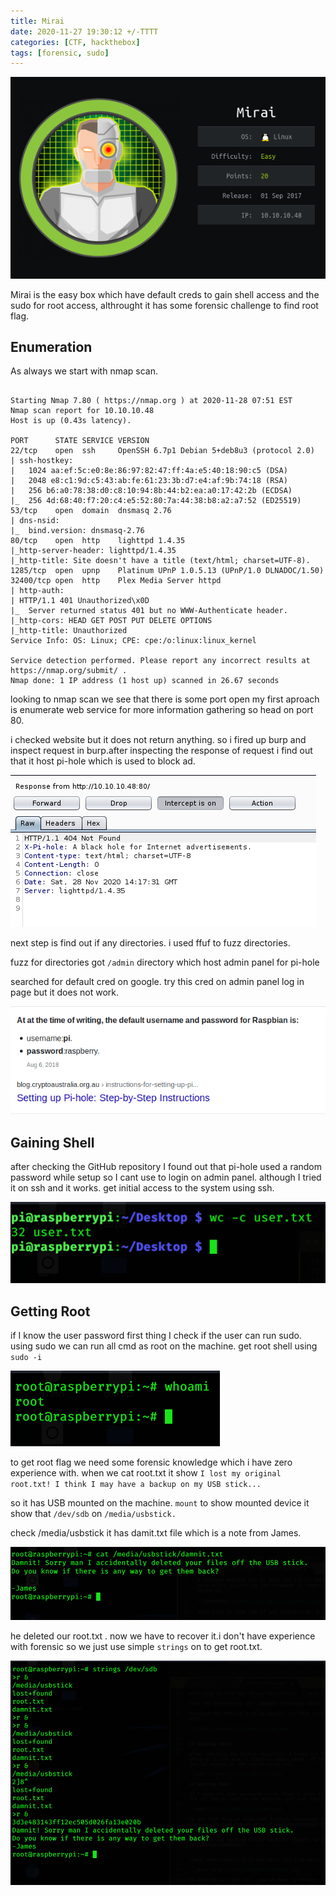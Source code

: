 ```yaml
---
title: Mirai
date: 2020-11-27 19:30:12 +/-TTTT
categories: [CTF, hackthebox]
tags: [forensic, sudo]
---
```


![info card](/assets/htb/mirai/info_card.png)


Mirai is the easy box which have default creds to gain shell access and the sudo for root access, althrought it has some forensic challenge to find root flag.


## Enumeration

As always we start with nmap scan.

```nmap 

Starting Nmap 7.80 ( https://nmap.org ) at 2020-11-28 07:51 EST
Nmap scan report for 10.10.10.48
Host is up (0.43s latency).

PORT      STATE SERVICE VERSION
22/tcp    open  ssh     OpenSSH 6.7p1 Debian 5+deb8u3 (protocol 2.0)
| ssh-hostkey: 
|   1024 aa:ef:5c:e0:8e:86:97:82:47:ff:4a:e5:40:18:90:c5 (DSA)
|   2048 e8:c1:9d:c5:43:ab:fe:61:23:3b:d7:e4:af:9b:74:18 (RSA)
|   256 b6:a0:78:38:d0:c8:10:94:8b:44:b2:ea:a0:17:42:2b (ECDSA)
|_  256 4d:68:40:f7:20:c4:e5:52:80:7a:44:38:b8:a2:a7:52 (ED25519)
53/tcp    open  domain  dnsmasq 2.76
| dns-nsid: 
|_  bind.version: dnsmasq-2.76
80/tcp    open  http    lighttpd 1.4.35
|_http-server-header: lighttpd/1.4.35
|_http-title: Site doesn't have a title (text/html; charset=UTF-8).
1285/tcp  open  upnp    Platinum UPnP 1.0.5.13 (UPnP/1.0 DLNADOC/1.50)
32400/tcp open  http    Plex Media Server httpd
| http-auth: 
| HTTP/1.1 401 Unauthorized\x0D
|_  Server returned status 401 but no WWW-Authenticate header.
|_http-cors: HEAD GET POST PUT DELETE OPTIONS
|_http-title: Unauthorized
Service Info: OS: Linux; CPE: cpe:/o:linux:linux_kernel

Service detection performed. Please report any incorrect results at https://nmap.org/submit/ .
Nmap done: 1 IP address (1 host up) scanned in 26.67 seconds
```

looking to nmap scan we see that there is some port open my first aproach is enumerate web service for more information gathering so head on port 80.

i checked website but it does not return anything. so i fired up burp and inspect request in burp.after inspecting the response of request i find out that it host pi-hole which is used to block ad.

![response](/assets/htb//mirai/response.png)

next step is find out if any directories. i used ffuf to fuzz directories. 

fuzz for directories got `/admin` directory which host admin panel for pi-hole

searched for default cred on google. try this cred on admin panel log in page but it does not work. 

![creds](/assets/htb//mirai/creds.png)


## Gaining Shell

after checking the GitHub repository I found out that pi-hole used a random password while setup so I cant use to login on admin panel. although I tried it on ssh and it works. get initial access to the system using ssh.

![user](assets/htb//mirai/user.png)

## Getting Root

if I know the user password first thing I check if the user can run sudo. using sudo we can run all cmd as root on the machine. get root shell using `sudo -i`

![root](/assets/htb/mirai/root.png)

to get root flag we need some forensic knowledge which i have zero experience with. 
when we cat root.txt it show `I lost my original root.txt! I think I may have a backup on my USB stick...`

so it has USB mounted on the machine. `mount` to show mounted device it show that `/dev/sdb` on `/media/usbstick.` 


check /media/usbstick it has damit.txt file which is a note from James. 

![james note](/assets/htb/mirai/damit.png)

he deleted our root.txt . now we have to recover it.i don't have experience with forensic so we just use simple `strings` on to get root.txt.

![FLAG](/assets/htb/mirai/flag.png)